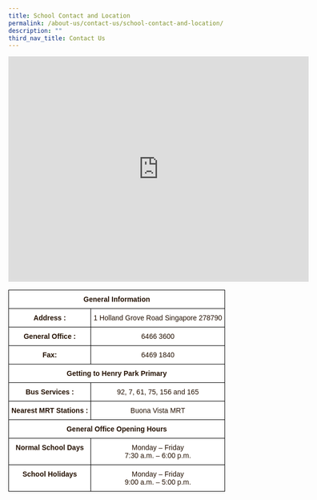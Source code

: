 ```yaml
---
title: School Contact and Location
permalink: /about-us/contact-us/school-contact-and-location/
description: ""
third_nav_title: Contact Us
---
```

<iframe loading="lazy" allowfullscreen="" style="border:0;" height="450" width="600" src="https://www.google.com/maps/embed?pb=!1m14!1m8!1m3!1d7977.529385352103!2d103.784136!3d1.316783!3m2!1i1024!2i768!4f13.1!3m3!1m2!1s0x31da1a7ad360fdd1%3A0x84be576780039749!2sHenry%20Park%20Primary%20School!5e0!3m2!1sen!2sus!4v1677048386345!5m2!1sen!2sus"></iframe>

<style type="text/css">
.tg  {border-collapse:collapse;border-spacing:0;}
.tg td{border-color:black;border-style:solid;border-width:1px;font-family:Arial, sans-serif;font-size:14px;
  overflow:hidden;padding:10px 5px;word-break:normal;}
.tg th{border-color:black;border-style:solid;border-width:1px;font-family:Arial, sans-serif;font-size:14px;
  font-weight:normal;overflow:hidden;padding:10px 5px;word-break:normal;}
.tg .tg-4fvk{background-color:#FFF;color:#241102;text-align:center;vertical-align:middle}
.tg .tg-fy9d{background-color:#FFF;color:#241102;font-weight:bold;text-align:center;vertical-align:top}
</style>
<table class="tg">
<thead>
  <tr>
    <th colspan="2" class="tg-fy9d">General Information</th>
  </tr>
</thead>
<tbody>
  <tr>
    <td class="tg-fy9d">Address :</td>
    <td class="tg-4fvk">1 Holland Grove Road Singapore 278790</td>
  </tr>
  <tr>
    <td class="tg-fy9d">General Office :</td>
    <td class="tg-4fvk">6466 3600</td>
  </tr>
  <tr>
    <td class="tg-fy9d">Fax:</td>
    <td class="tg-4fvk">6469 1840</td>
  </tr>
  <tr>
    <td colspan="2" class="tg-fy9d">Getting to Henry Park Primary</td>
  </tr>
  <tr>
    <td class="tg-fy9d">Bus Services :</td>
    <td class="tg-4fvk">92, 7, 61, 75, 156 and 165</td>
  </tr>
  <tr>
    <td class="tg-fy9d">Nearest MRT Stations :</td>
    <td class="tg-4fvk">Buona Vista MRT</td>
  </tr>
  <tr>
    <td colspan="2" class="tg-fy9d">General Office Opening Hours</td>
  </tr>
  <tr>
    <td class="tg-fy9d">Normal School Days</td>
    <td class="tg-4fvk">Monday – Friday<br>7:30 a.m. – 6:00 p.m.</td>
  </tr>
  <tr>
    <td class="tg-fy9d">School Holidays</td>
    <td class="tg-4fvk">Monday – Friday<br>9:00 a.m. – 5:00 p.m.</td>
  </tr>
</tbody>
</table>

